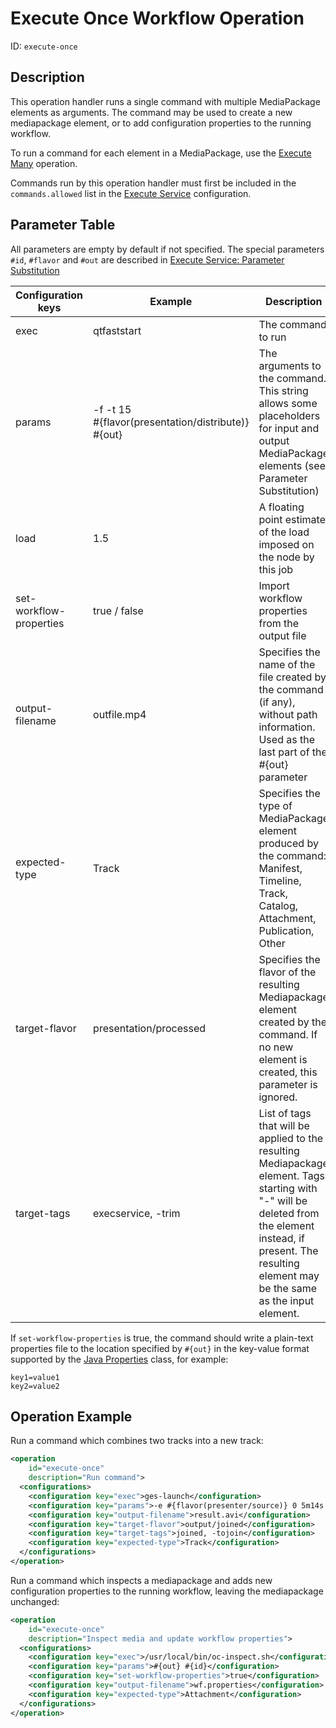 Execute Once Workflow Operation
===============================

ID: `execute-once`

Description
-----------

This operation handler runs a single command with multiple MediaPackage elements as arguments. The command
may be used to create a new mediapackage element, or to add configuration properties to the running workflow.

To run a command for each element in a MediaPackage, use the [Execute Many](execute-many-woh.md) operation.

Commands run by this operation handler must first be included in the `commands.allowed` list in the
[Execute Service](../modules/execute.md#service-configuration) configuration.


Parameter Table
---------------

All parameters are empty by default if not specified. The special parameters `#id`, `#flavor` and `#out` are described
in [Execute Service: Parameter Substitution](../modules/execute.md#parameter-substitution)

|Configuration keys|Example    |Description       |Required?|
|------------------|-----------|------------------|---------|
|exec              |qtfaststart|The command to run|Yes      |
|params            |-f -t 15 <nobr>#{flavor(presentation/distribute)}</nobr> #{out}|The arguments to the command. This string allows some placeholders for input and output MediaPackage elements (see Parameter Substitution)|Yes|
|load              |1.5|A floating point estimate of the load imposed on the node by this job|No|
|set-workflow-properties|true / false|Import workflow properties from the output file|No
|output-filename   |outfile.mp4|Specifies the name of the file created by the command (if any), without path information. Used as the last part of the #{out} parameter|No|
|expected-type     |Track|Specifies the type of MediaPackage element produced by the command: Manifest, Timeline, Track, Catalog, Attachment, Publication, Other|Required if output- filename is present|
|target-flavor     |presentation/processed|Specifies the flavor of the resulting Mediapackage element created by the command. If no new element is created, this parameter is ignored.|Required if output- filename is present|
|target-tags       |execservice, -trim|List of tags that will be applied to the resulting Mediapackage element. Tags starting with "-" will be deleted from the element instead, if present. The resulting element may be the same as the input element.|No|

If `set-workflow-properties` is true, the command should write a plain-text properties file to the location specified by
`#{out}` in the key-value format supported by the [Java
Properties](http://docs.oracle.com/javase/8/docs/api/java/util/Properties.html#load-java.io.Reader-) class, for example:

```properties
key1=value1
key2=value2
```

Operation Example
-----------------

Run a command which combines two tracks into a new track:

```xml
<operation
    id="execute-once"
    description="Run command">
  <configurations>
    <configuration key="exec">ges-launch</configuration>
    <configuration key="params">-e #{flavor(presenter/source)} 0 5m14s #{flavor(presentation/source)} 0 14s</configuration>
    <configuration key="output-filename">result.avi</configuration>
    <configuration key="target-flavor">output/joined</configuration>
    <configuration key="target-tags">joined, -tojoin</configuration>
    <configuration key="expected-type">Track</configuration>
  </configurations>
</operation>
```

Run a command which inspects a mediapackage and adds new configuration properties to the running workflow, leaving the
mediapackage unchanged:

```xml
<operation
    id="execute-once"
    description="Inspect media and update workflow properties">
  <configurations>
    <configuration key="exec">/usr/local/bin/oc-inspect.sh</configuration>
    <configuration key="params">#{out} #{id}</configuration>
    <configuration key="set-workflow-properties">true</configuration>
    <configuration key="output-filename">wf.properties</configuration>
    <configuration key="expected-type">Attachment</configuration>
  </configurations>
</operation>
```

